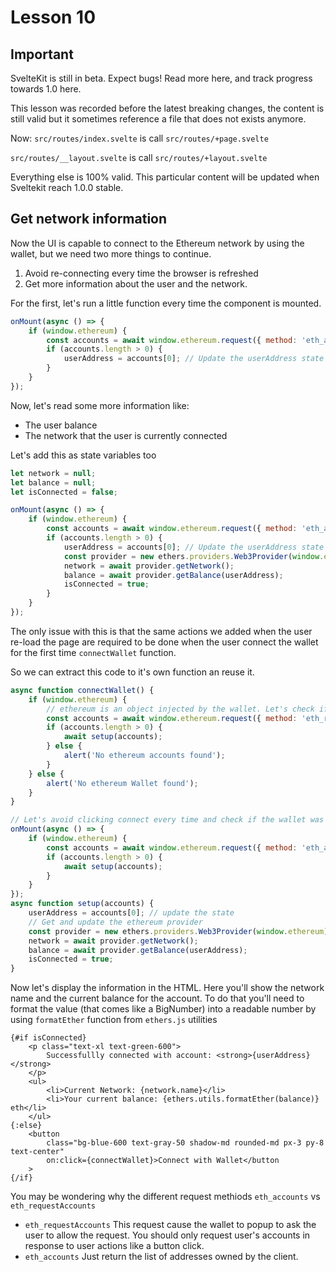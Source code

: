 # Lesson 10
## Important

SvelteKit is still in beta. Expect bugs! Read more here, and track progress towards 1.0 here. 

This lesson was recorded before the latest breaking changes, the content is still valid but it sometimes reference a file that does not exists anymore.

Now: 
`src/routes/index.svelte` is call `src/routes/+page.svelte`

`src/routes/__layout.svelte` is call `src/routes/+layout.svelte`


Everything else is 100% valid. This particular content will be updated when Sveltekit reach 1.0.0 stable.


## Get network information

<!-- ALL-CONTRIBUTORS-BADGE:START - Do not remove or modify this section -->
<!-- ALL-CONTRIBUTORS-BADGE:END -->

Now the UI is capable to connect to the Ethereum network by using the wallet, but we need two more things to continue.

1. Avoid re-connecting every time the browser is refreshed
2. Get more information about the user and the network.

For the first, let's run a little function every time the component is mounted.

```javascript
onMount(async () => {
	if (window.ethereum) {
		const accounts = await window.ethereum.request({ method: 'eth_accounts' }); // Just get the accounts but without permissions
		if (accounts.length > 0) {
			userAddress = accounts[0]; // Update the userAddress state variable
		}
	}
});
```

Now, let's read some more information like:

- The user balance
- The network that the user is currently connected

Let's add this as state variables too

```javascript
let network = null;
let balance = null;
let isConnected = false;

onMount(async () => {
	if (window.ethereum) {
		const accounts = await window.ethereum.request({ method: 'eth_accounts' }); // Just get the accounts but without permissions
		if (accounts.length > 0) {
			userAddress = accounts[0]; // Update the userAddress state variable
			const provider = new ethers.providers.Web3Provider(window.ethereum);
			network = await provider.getNetwork();
			balance = await provider.getBalance(userAddress);
			isConnected = true;
		}
	}
});
```

The only issue with this is that the same actions we added when the user re-load the page are required to be done when the user connect the wallet for the first time `connectWallet` function.

So we can extract this code to it's own function an reuse it.

```javascript
async function connectWallet() {
	if (window.ethereum) {
		// ethereum is an object injected by the wallet. Let's check if is available
		const accounts = await window.ethereum.request({ method: 'eth_requestAccounts' }); // use the request method to get the accounts, aka logging in to Metamask
		if (accounts.length > 0) {
			await setup(accounts);
		} else {
			alert('No ethereum accounts found');
		}
	} else {
		alert('No ethereum Wallet found');
	}
}

// Let's avoid clicking connect every time and check if the wallet was already connected
onMount(async () => {
	if (window.ethereum) {
		const accounts = await window.ethereum.request({ method: 'eth_accounts' }); // get the accounts
		if (accounts.length > 0) {
			await setup(accounts);
		}
	}
});
async function setup(accounts) {
	userAddress = accounts[0]; // update the state
	// Get and update the ethereum provider
	const provider = new ethers.providers.Web3Provider(window.ethereum);
	network = await provider.getNetwork();
	balance = await provider.getBalance(userAddress);
	isConnected = true;
}
```

Now let's display the information in the HTML.
Here you'll show the network name and the current balance for the account. To do that you'll need to format the value (that comes like a BigNumber) into a readable number by using `formatEther` function from `ethers.js` utilities

```svelte
{#if isConnected}
	<p class="text-xl text-green-600">
		Successfullly connected with account: <strong>{userAddress}</strong>
	</p>
	<ul>
		<li>Current Network: {network.name}</li>
		<li>Your current balance: {ethers.utils.formatEther(balance)} eth</li>
	</ul>
{:else}
	<button
		class="bg-blue-600 text-gray-50 shadow-md rounded-md px-3 py-8 text-center"
		on:click={connectWallet}>Connect with Wallet</button
	>
{/if}
```

You may be wondering why the different request methiods `eth_accounts` vs `eth_requestAccounts`

- `eth_requestAccounts` This request cause the wallet to popup to ask the user to allow the request. You should only request user's accounts in response to user actions like a button click.
- `eth_accounts` Just return the list of addresses owned by the client.
